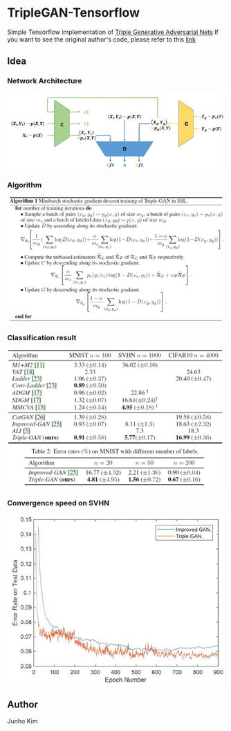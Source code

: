 # TripleGAN-Tensorflow
Simple Tensorflow implementation of [Triple Generative Adversarial Nets](https://arxiv.org/pdf/1703.02291.pdf)
If you want to see the original author's code, please refer to this [link](https://github.com/zhenxuan00/triple-gan)

## Idea
### Network Architecture
![network](./assests/network.JPG)

### Algorithm
![algorithm](./assests/algorithm.JPG)

### Classification result
![c_result](./assests/result.JPG)

### Convergence speed on SVHN
![s_result](./assests/result2.JPG)

## Author
Junho Kim
